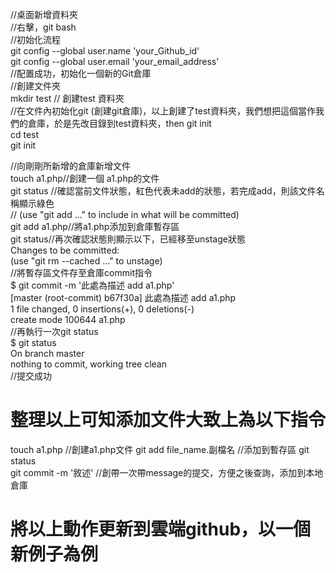 //桌面新增資料夾  
//右擊，git bash  
//初始化流程  
git config --global user.name 'your_Github_id'  
git config --global user.email 'your_email_address'  
//配置成功，初始化一個新的Git倉庫  
//創建文件夾   
mkdir test // 創建test 資料夾  
//在文件內初始化git (創建git倉庫)，以上創建了test資料夾，我們想把這個當作我們的倉庫，於是先改目錄到test資料夾，then git init  
cd test  
git init  
  
//向剛剛所新增的倉庫新增文件  
touch a1.php//創建一個 a1.php的文件  
git status //確認當前文件狀態，紅色代表未add的狀態，若完成add，則該文件名稱顯示綠色  
// (use "git add <file>..." to include in what will be committed)  
git add a1.php//將a1.php添加到倉庫暫存區  
git status//再次確認狀態則顯示以下，已經移至unstage狀態  
Changes to be committed:  
  (use "git rm --cached <file>..." to unstage)  
//將暫存區文件存至倉庫commit指令  
$ git commit -m '此處為描述 add a1.php'  
[master (root-commit) b67f30a] 此處為描述 add a1.php  
 1 file changed, 0 insertions(+), 0 deletions(-)  
 create mode 100644 a1.php  
//再執行一次git status  
$ git status  
On branch master  
nothing to commit, working tree clean  
//提交成功  
# 整理以上可知添加文件大致上為以下指令  
  touch a1.php  //創建a1.php文件
  git add file_name.副檔名  //添加到暫存區
  git status  
  git commit -m '敘述'  //創帶一次帶message的提交，方便之後查詢，添加到本地倉庫  
# 將以上動作更新到雲端github，以一個新例子為例

